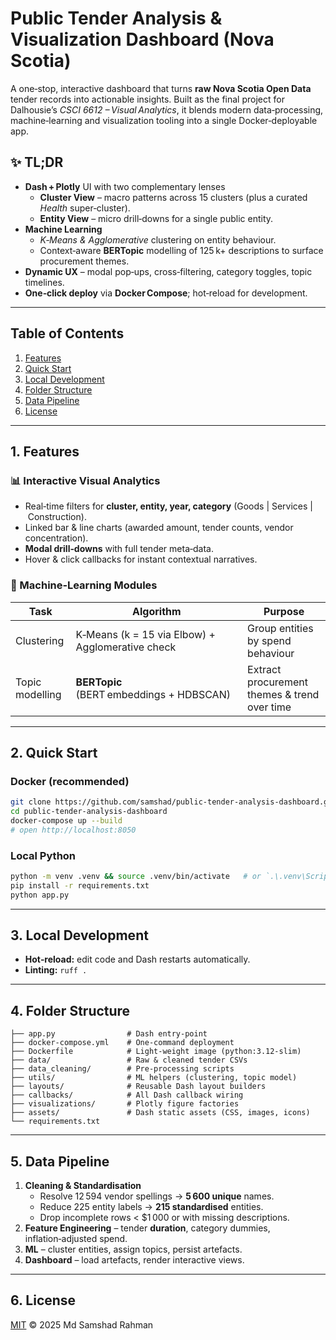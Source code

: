 
# Public Tender Analysis & Visualization Dashboard (Nova Scotia)

A one‑stop, interactive dashboard that turns **raw Nova Scotia Open Data** tender records into actionable insights. Built as the final project for Dalhousie’s *CSCI 6612 – Visual Analytics*, it blends modern data‑processing, machine‑learning and visualization tooling into a single Docker‑deployable app.

## ✨ TL;DR
* **Dash + Plotly** UI with two complementary lenses  
  * **Cluster View** – macro patterns across 15 clusters (plus a curated *Health* super‑cluster).  
  * **Entity View** – micro drill‑downs for a single public entity.  
* **Machine Learning**  
  * *K‑Means &amp; Agglomerative* clustering on entity behaviour.  
  * Context‑aware **BERTopic** modelling of 125 k+ descriptions to surface procurement themes.  
* **Dynamic UX** – modal pop‑ups, cross‑filtering, category toggles, topic timelines.  
* **One‑click deploy** via **Docker Compose**; hot‑reload for development.  

---

## Table of Contents
1. [Features](#1-features)
2. [Quick Start](#2-quick-start)
3. [Local Development](#3-local-development)
4. [Folder Structure](#4-folder-structure)
5. [Data Pipeline](#5-data-pipeline)
6. [License](#6-license)

---

## 1. Features
### 📊 Interactive Visual Analytics
* Real‑time filters for **cluster, entity, year, category** (Goods | Services | Construction).
* Linked bar &amp; line charts (awarded amount, tender counts, vendor concentration).
* **Modal drill‑downs** with full tender meta‑data.
* Hover &amp; click callbacks for instant contextual narratives.

### 🧠 Machine‑Learning Modules
| Task | Algorithm | Purpose |
|------|-----------|---------|
| Clustering | K‑Means (k = 15 via Elbow) + Agglomerative check | Group entities by spend behaviour |
| Topic modelling | **BERTopic** (BERT embeddings + HDBSCAN) | Extract procurement themes &amp; trend over time |

---

## 2. Quick Start

### Docker (recommended)
```bash
git clone https://github.com/samshad/public-tender-analysis-dashboard.git
cd public-tender-analysis-dashboard
docker-compose up --build
# open http://localhost:8050
```

### Local Python
```bash
python -m venv .venv && source .venv/bin/activate   # or `.\.venv\Scripts\ctivate` on Windows
pip install -r requirements.txt
python app.py
```

---

## 3. Local Development
* **Hot‑reload:** edit code and Dash restarts automatically.
* **Linting:** `ruff .`

---

## 4. Folder Structure
```text
├── app.py                # Dash entry‑point
├── docker-compose.yml    # One‑command deployment
├── Dockerfile            # Light‑weight image (python:3.12‑slim)
├── data/                 # Raw & cleaned tender CSVs
├── data_cleaning/        # Pre‑processing scripts
├── utils/                # ML helpers (clustering, topic model)
├── layouts/              # Reusable Dash layout builders
├── callbacks/            # All Dash callback wiring
├── visualizations/       # Plotly figure factories
├── assets/               # Dash static assets (CSS, images, icons)
└── requirements.txt
```

---

## 5. Data Pipeline
1. **Cleaning & Standardisation**  
   * Resolve 12 594 vendor spellings → **5 600 unique** names.  
   * Reduce 225 entity labels → **215 standardised** entities.  
   * Drop incomplete rows &lt; \$1 000 or with missing descriptions.  
2. **Feature Engineering** – tender **duration**, category dummies, inflation‑adjusted spend.  
3. **ML** – cluster entities, assign topics, persist artefacts.  
4. **Dashboard** – load artefacts, render interactive views.

---

## 6. License
[MIT](LICENSE) © 2025 Md Samshad Rahman
